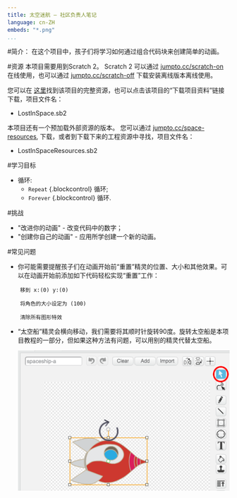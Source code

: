 ```yaml
---
title: 太空迷航 — 社区负责人笔记
language: cn-ZH
embeds: "*.png"
...
```


#简介：
在这个项目中，孩子们将学习如何通过组合代码块来创建简单的动画。

#资源
本项目需要用到Scratch 2。 Scratch 2 可以通过 [jumpto.cc/scratch-on](http://jumpto.cc/scratch-on) 在线使用，也可以通过 [jumpto.cc/scratch-off](http://jumpto.cc/scratch-off) 下载安装离线版本离线使用。

您可以在 <a href="http://scratch.mit.edu/projects/26818098/#editor">这里</a>找到该项目的完整资源，也可以点击该项目的“下载项目资料”链接下载，项目文件名：

+ LostInSpace.sb2

本项目还有一个预加载外部资源的版本。 您可以通过 [jumpto.cc/space-resources](http://jumpto.cc/space-resources), 下载，或者到下载下来的工程资源中寻找，项目文件名：

+ LostInSpaceResources.sb2 

#学习目标
+ 循环:
	+ `Repeat` {.blockcontrol} 循环;
	+ `Forever` {.blockcontrol} 循环.

#挑战
+ "改进你的动画" - 改变代码中的数字；
+ "创建你自己的动画" - 应用所学创建一个新的动画。

#常见问题
+ 你可能需要提醒孩子们在动画开始前“重置”精灵的位置、大小和其他效果。可以在动画开始前添加如下代码轻松实现“重置”工作：

```blocks
	移到 x:(0) y:(0)
```

```blocks
	将角色的大小设定为 (100)
```

```blocks
	清除所有图形特效
```

+ “太空船”精灵会横向移动，我们需要将其顺时针旋转90度。旋转太空船是本项目教程的一部分，但如果这种方法有问题，可以用别的精灵代替太空船。

	![screenshot](space-rotate.png)

